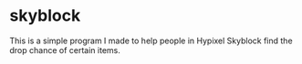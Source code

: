 # skyblock
This is a simple program I made to help people in Hypixel Skyblock find the drop chance of certain items.
